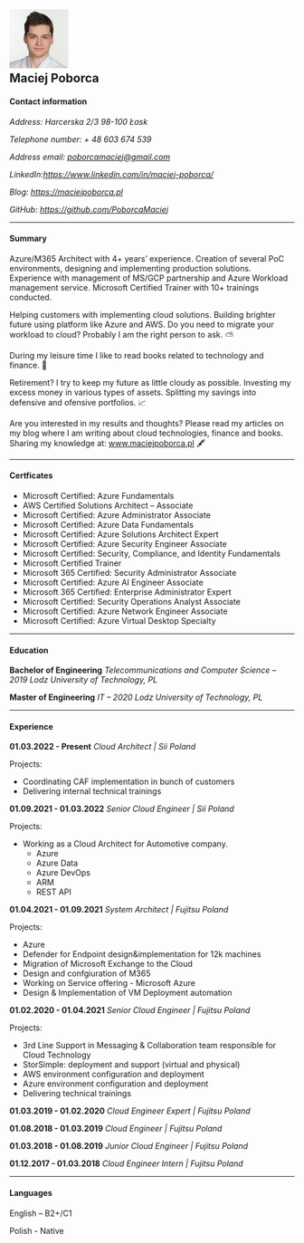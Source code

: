 ![alt text](./assets/images/cvphoto.png "Maciej Poborca")  
**Maciej Poborca**
---
#### Contact information
*Address: Harcerska 2/3 98-100 Łask*

*Telephone number: + 48 603 674 539*

*Address email: poborcamaciej@gmail.com*

*LinkedIn:https://www.linkedin.com/in/maciej-poborca/*

*Blog: https://maciejpoborca.pl*

*GitHub: https://github.com/PoborcaMaciej*

---
#### Summary

Azure/M365 Architect with 4+ years’ experience. Creation of several PoC environments, designing and implementing production solutions. Experience with management of MS/GCP partnership and Azure Workload management service. Microsoft Certified Trainer with 10+ trainings conducted.

Helping customers with implementing cloud solutions. Building brighter future using platform like Azure and AWS. Do you need to migrate your workload to cloud? Probably I am the right person to ask. ⛅

During my leisure time I like to read books related to technology and finance. 📖

Retirement? I try to keep my future as little cloudy as possible. Investing my excess money in various types of assets. Splitting my savings into defensive and ofensive portfolios. 📈

Are you interested in my results and thoughts? Please read my articles on my blog where I am writing about cloud technologies, finance and books.
Sharing my knowledge at: www.maciejpoborca.pl 🖋

---
#### Certficates

- Microsoft Certified: Azure Fundamentals
- AWS Certified Solutions Architect – Associate
- Microsoft Certified: Azure Administrator Associate
- Microsoft Certified: Azure Data Fundamentals
- Microsoft Certified: Azure Solutions Architect Expert
- Microsoft Certified: Azure Security Engineer Associate
- Microsoft Certified: Security, Compliance, and Identity Fundamentals
- Microsoft Certified Trainer
- Microsoft 365 Certified: Security Administrator Associate
- Microsoft Certified: Azure AI Engineer Associate
- Microsoft 365 Certified: Enterprise Administrator Expert
- Microsoft Certified: Security Operations Analyst Associate
- Microsoft Certified: Azure Network Engineer Associate
- Microsoft Certified: Azure Virtual Desktop Specialty

---

#### Education

**Bachelor of Engineering**
*Telecommunications and Computer Science – 2019
Lodz University of Technology, PL*

**Master of Engineering**
*IT – 2020
Lodz University of Technology, PL*

---

#### Experience

**01.03.2022 - Present**
*Cloud Architect | Sii Poland*

Projects:

- Coordinating CAF implementation in bunch of customers
- Delivering internal technical trainings

**01.09.2021 - 01.03.2022**
*Senior Cloud Engineer | Sii Poland*

Projects:

- Working as a Cloud Architect for Automotive company.
  - Azure
  - Azure Data 
  - Azure DevOps
  - ARM
  - REST API
  
**01.04.2021 - 01.09.2021**
*System Architect | Fujitsu Poland*

Projects:

  - Azure
  - Defender for Endpoint design&implementation for 12k machines
  - Migration of Microsoft Exchange to the Cloud
  - Design and confgiuration of M365
  - Working on Service offering - Microsoft Azure
  - Design & Implementation of VM Deployment automation

**01.02.2020 - 01.04.2021**
*Senior Cloud Engineer | Fujitsu Poland*

Projects:

  - 3rd Line Support in Messaging & Collaboration team responsible for Cloud Technology
  - StorSimple: deployment and support (virtual and physical)
  - AWS environment configuration and deployment
  - Azure environment configuration and deployment
  - Delivering technical trainings

**01.03.2019 - 01.02.2020**
*Cloud Engineer Expert | Fujitsu Poland*

**01.08.2018 - 01.03.2019**
*Cloud Engineer | Fujitsu Poland*

**01.03.2018 - 01.08.2019**
*Junior Cloud Engineer | Fujitsu Poland*

**01.12.2017 - 01.03.2018**
*Cloud Engineer Intern | Fujitsu Poland*

---
#### Languages

English – B2+/C1

Polish  - Native